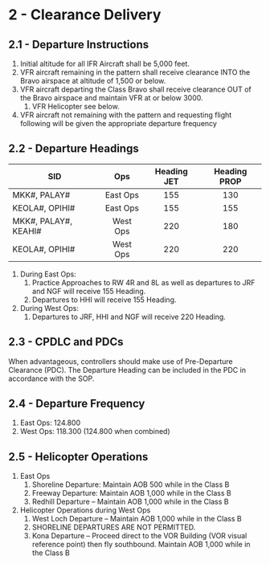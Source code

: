 # 2 - Clearance Delivery

## 2.1 - Departure Instructions

1. Initial altitude for all IFR Aircraft shall be 5,000 feet.
2. VFR aircraft remaining in the pattern shall receive clearance INTO the Bravo airspace at altitude of 1,500 or below.
3. VFR aircraft departing the Class Bravo shall receive clearance OUT of the Bravo airspace and maintain VFR at or below 3000.
   1. VFR Helicopter see below.
4. VFR aircraft not remaining with the pattern and requesting flight following will be given the appropriate departure frequency

## 2.2 - Departure Headings

| SID           | Ops       | Heading JET       | Heading PROP |
| ------------------ | :--------------: | :----------------: | :-------------: |
| MKK#, PALAY# | East Ops | 155 | 130 |
| KEOLA#, OPIHI# | East Ops | 155 | 155 |
| MKK#, PALAY#, KEAHI# | West Ops | 220 | 180 |
| KEOLA#, OPIHI# | West Ops | 220 | 220 |

1. During East Ops:
   1. Practice Approaches to RW 4R and 8L as well as departures to JRF and NGF will receive 155 Heading.
   2. Departures to HHI will receive 155 Heading.
2. During West Ops:
   1. Departures to JRF, HHI and NGF will receive 220 Heading.

## 2.3 - CPDLC and PDCs

When advantageous, controllers should make use of Pre-Departure Clearance (PDC). The Departure Heading can be included in the PDC in accordance with the SOP.

## 2.4 - Departure Frequency

1. East Ops: 124.800
2. West Ops: 118.300 (124.800 when combined)

## 2.5 - Helicopter Operations

1. East Ops
   1. Shoreline Departure: Maintain AOB 500 while in the Class B
   2. Freeway Departure: Maintain AOB 1,000 while in the Class B
   3. Redhill Departure – Maintain AOB 1,000 while in the Class B
2. Helicopter Operations during West Ops
   1. West Loch Departure – Maintain AOB 1,000 while in the Class B
   2. SHORELINE DEPARTURES ARE NOT PERMITTED.
   3. Kona Departure – Proceed direct to the VOR Building (VOR visual reference point) then fly southbound. Maintain AOB 1,000 while in the Class B
